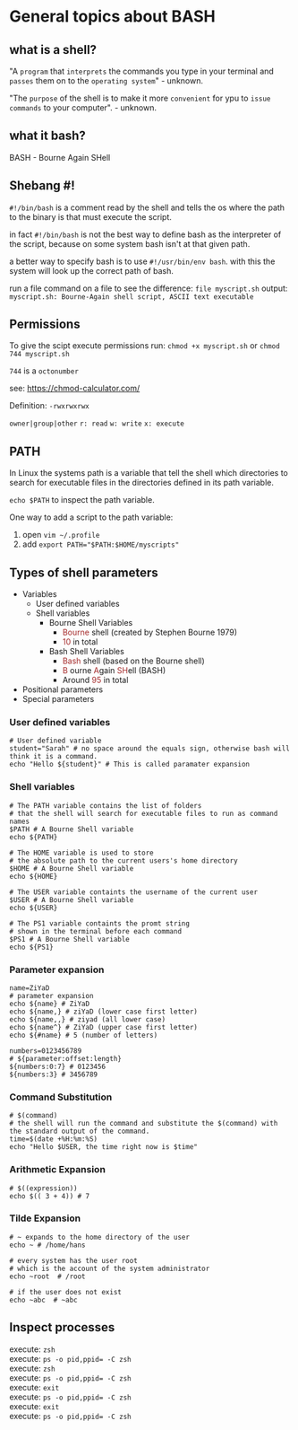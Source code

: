 # General topics about BASH

## what is a shell?

"A `program` that `interprets` the commands you type in your terminal and `passes` them on to the `operating system`" - unknown.

"The `purpose` of the shell is to make it more `convenient` for ypu to `issue commands` to your computer". - unknown.

## what it bash?

BASH - Bourne Again SHell

## Shebang #!

`#!/bin/bash` is a comment read by the shell and tells the os where the path to the binary is that must execute the script.

in fact `#!/bin/bash` is not the best way to define bash as the interpreter of the script, because on some system bash isn't at that given path.

a better way to specify bash is to use `#!/usr/bin/env bash`. with this the system will look up the correct path of bash.

run a file command on a file to see the difference:
`file myscript.sh`
output:
`myscript.sh: Bourne-Again shell script, ASCII text executable`

## Permissions

To give the scipt execute permissions run:
`chmod +x myscript.sh` or  `chmod 744 myscript.sh`

`744` is a `octonumber`

see: https://chmod-calculator.com/

Definition:
`-rwxrwxrwx`

`owner|group|other`
`r: read`
`w: write`
`x: execute`

## PATH

In Linux the systems path is a variable that tell the shell which directories to search for executable files in the directories defined in its path variable.

`echo $PATH` to inspect the path variable.

One way to add a script to the path variable:

1. open `vim ~/.profile`
2. add `export PATH="$PATH:$HOME/myscripts"`

## Types of shell parameters

- Variables
  - User defined variables
  - Shell variables
    - Bourne Shell Variables
      - <span style="color:brown">Bourne</span> shell (created by Stephen Bourne 1979)
      - <span style="color:brown">10</span> in total
    - Bash Shell Variables
      - <span style="color:brown">Bash</span> shell (based on the Bourne shell)
      - <span style="color:brown">B</span> ourne <span style="color:brown">A</span>gain <span style="color:brown">SH</span>ell (BASH)
      - Around <span style="color:brown">95</span> in total
- Positional parameters
- Special parameters

### User defined variables

```SHELL
# User defined variable
student="Sarah" # no space around the equals sign, otherwise bash will think it is a command.
echo "Hello ${student}" # This is called paramater expansion
```

### Shell variables

```SHELL
# The PATH variable contains the list of folders 
# that the shell will search for executable files to run as command names
$PATH # A Bourne Shell variable
echo ${PATH}
```

```SHELL
# The HOME variable is used to store 
# the absolute path to the current users's home directory
$HOME # A Bourne Shell variable
echo ${HOME}
```

```SHELL
# The USER variable containts the username of the current user
$USER # A Bourne Shell variable
echo ${USER}
```

```SHELL
# The PS1 variable containts the promt string
# shown in the terminal before each command
$PS1 # A Bourne Shell variable
echo ${PS1}
```

### Parameter expansion

```SHELL
name=ZiYaD
# parameter expansion
echo ${name} # ZiYaD
echo ${name,} # ziYaD (lower case first letter)
echo ${name,,} # ziyad (all lower case)
echo ${name^} # ZiYaD (upper case first letter)
echo ${#name} # 5 (number of letters)

numbers=0123456789
# ${parameter:offset:length}
${numbers:0:7} # 0123456
${numbers:3} # 3456789
```

### Command Substitution

```SHELL
# $(command)
# the shell will run the command and substitute the $(command) with the standard output of the command.
time=$(date +%H:%m:%S)
echo "Hello $USER, the time right now is $time"
```

### Arithmetic Expansion

```SHELL
# $((expression))
echo $(( 3 + 4)) # 7
```

### Tilde Expansion

```SHELL
# ~ expands to the home directory of the user
echo ~ # /home/hans

# every system has the user root
# which is the account of the system administrator
echo ~root  # /root

# if the user does not exist
echo ~abc  # ~abc
```

## Inspect processes

execute: `zsh`\
execute: `ps -o pid,ppid= -C zsh`\
execute: `zsh`\
execute: `ps -o pid,ppid= -C zsh`\
execute: `exit`\
execute: `ps -o pid,ppid= -C zsh`\
execute: `exit`\
execute: `ps -o pid,ppid= -C zsh`
